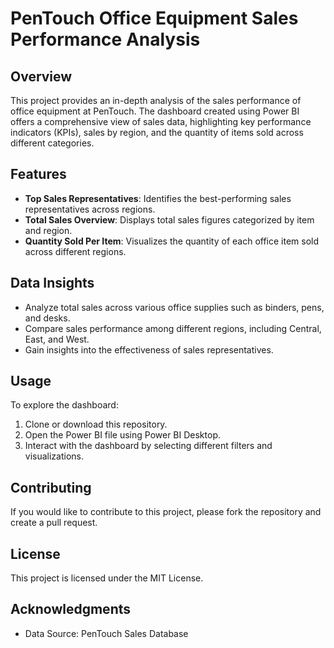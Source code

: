 # PenTouch Office Equipment Sales Performance Analysis

## Overview

This project provides an in-depth analysis of the sales performance of office equipment at PenTouch. The dashboard created using Power BI offers a comprehensive view of sales data, highlighting key performance indicators (KPIs), sales by region, and the quantity of items sold across different categories.

## Features

- **Top Sales Representatives**: Identifies the best-performing sales representatives across regions.
- **Total Sales Overview**: Displays total sales figures categorized by item and region.
- **Quantity Sold Per Item**: Visualizes the quantity of each office item sold across different regions.
  
## Data Insights

- Analyze total sales across various office supplies such as binders, pens, and desks.
- Compare sales performance among different regions, including Central, East, and West.
- Gain insights into the effectiveness of sales representatives.

## Usage

To explore the dashboard:

1. Clone or download this repository.
2. Open the Power BI file using Power BI Desktop.
3. Interact with the dashboard by selecting different filters and visualizations.

## Contributing

If you would like to contribute to this project, please fork the repository and create a pull request. 

## License

This project is licensed under the MIT License.

## Acknowledgments

- Data Source: PenTouch Sales Database
